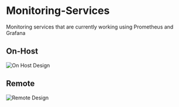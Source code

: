 # Monitoring-Services
Monitoring services that are currently working using Prometheus and Grafana

## On-Host
![On Host Design](https://user-images.githubusercontent.com/51861035/217704634-f9a68a94-a24b-468f-9460-a2df55f6b26c.png)

## Remote
![Remote Design](https://user-images.githubusercontent.com/51861035/217705507-061547c1-0452-4bd7-88f2-2dce0978cbce.png)
